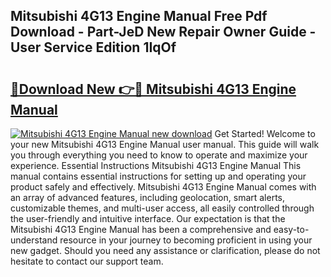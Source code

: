 ## Mitsubishi 4G13 Engine Manual Free Pdf Download - Part-JeD New Repair Owner Guide - User Service Edition 1IqOf

# <h2><a href="http://bc59193.oget.top/?id=Mitsubishi+4G13+Engine+Manual">🔗Download New 👉🔴 Mitsubishi 4G13 Engine Manual</a></h2>

[![Mitsubishi 4G13 Engine Manual new download](https://i.imgur.com/5g1atiW.png)](http://bc59193.oget.top/?id=Mitsubishi+4G13+Engine+Manual)
Get Started! Welcome to your new Mitsubishi 4G13 Engine Manual user manual. This guide will walk you through everything you need to know to operate and maximize your experience. Essential Instructions Mitsubishi 4G13 Engine Manual This manual contains essential instructions for setting up and operating your product safely and effectively. Mitsubishi 4G13 Engine Manual comes with an array of advanced features, including geolocation, smart alerts, customizable themes, and multi-user access, all easily controlled through the user-friendly and intuitive interface. Our expectation is that the Mitsubishi 4G13 Engine Manual has been a comprehensive and easy-to-understand resource in your journey to becoming proficient in using your new gadget. Should you need any assistance or clarification, please do not hesitate to contact our support team.
